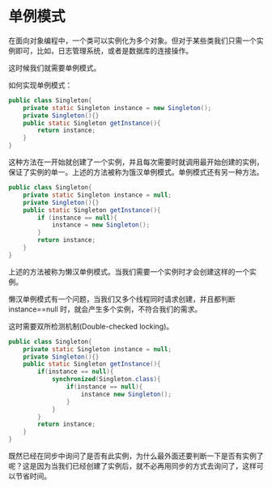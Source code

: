 # 单例模式

在面向对象编程中，一个类可以实例化为多个对象。但对于某些类我们只需一个实例即可，比如，日志管理系统，或者是数据库的连接操作。

这时候我们就需要单例模式。

如何实现单例模式：

```java
public class Singleton{
    private static Singleton instance = new Singleton();
    private Singleton(){}
    public static Singleton getInstance(){
        return instance;
    }
}
```

这种方法在一开始就创建了一个实例，并且每次需要时就调用最开始创建的实例，保证了实例的单一。上述的方法被称为饿汉单例模式。单例模式还有另一种方法。

```java
public class Singleton{
    private static Singleton instance = null;
    private Singleton(){}
    public static Singleton getInstance(){
        if (instance == null){
            instance = new Singleton();
        }
        return instance;
    }
}
```

上述的方法被称为懒汉单例模式。当我们需要一个实例时才会创建这样的一个实例。

懒汉单例模式有一个问题，当我们又多个线程同时请求创建，并且都判断 instance==null 时，就会产生多个实例，不符合我们的需求。

这时需要双所检测机制(Double-checked locking)。

```java
public class Singleton{
    private static Singleton instance = null;
    private Singleton(){}
    public static Singleton getInstance(){
        if(instance == null){
            synchronized(Singleton.class){
                if(instance == null){
                    instance new Singleton();
                }
            }
        }
        return instance;
    }
}
```

既然已经在同步中询问了是否有此实例，为什么最外面还要判断一下是否有实例了呢？这是因为当我们已经创建了实例后，就不必再用同步的方式去询问了，这样可以节省时间。